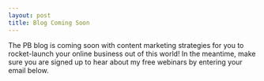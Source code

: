 ```yaml
---
layout: post
title: Blog Coming Soon
---
```

The PB blog is coming soon with content marketing strategies for you to rocket-launch your online business out of this world! In the meantime, make sure you are signed up to hear about my free webinars by entering your email below.
